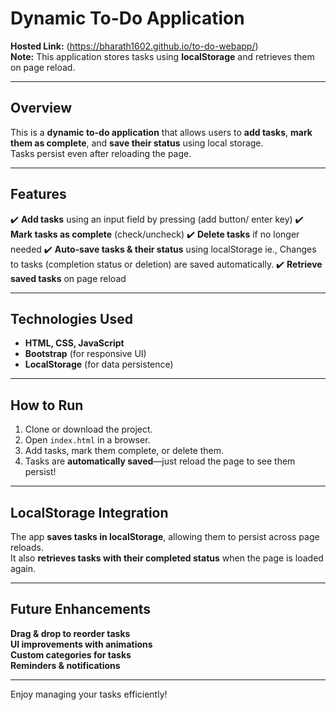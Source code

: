 # **Dynamic To-Do Application**
**Hosted Link:** (https://bharath1602.github.io/to-do-webapp/)  
**Note:** This application stores tasks using **localStorage** and retrieves them on page reload.

---

## **Overview**
This is a **dynamic to-do application** that allows users to **add tasks**, **mark them as complete**, and **save their status** using local storage.  
Tasks persist even after reloading the page.

---

## **Features**
✔️ **Add tasks** using an input field by pressing (add button/ enter key)
✔️ **Mark tasks as complete** (check/uncheck)
✔️ **Delete tasks** if no longer needed 
✔️ **Auto-save tasks & their status** using localStorage ie., Changes to tasks (completion status or deletion) are saved automatically.
✔️ **Retrieve saved tasks** on page reload  

---

## **Technologies Used**
- **HTML, CSS, JavaScript**
- **Bootstrap** (for responsive UI)
- **LocalStorage** (for data persistence)

---

## **How to Run**
1. Clone or download the project.  
2. Open `index.html` in a browser.  
3. Add tasks, mark them complete, or delete them.  
4. Tasks are **automatically saved**—just reload the page to see them persist!  

---

## **LocalStorage Integration**
The app **saves tasks in localStorage**, allowing them to persist across page reloads.  
It also **retrieves tasks with their completed status** when the page is loaded again.  

---

## **Future Enhancements**
**Drag & drop to reorder tasks**  
**UI improvements with animations**  
**Custom categories for tasks**  
**Reminders & notifications**  

---

Enjoy managing your tasks efficiently! 
